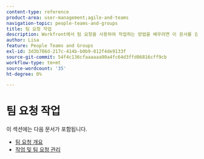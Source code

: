 ```yaml
---
content-type: reference
product-area: user-management;agile-and-teams
navigation-topic: people-teams-and-groups
title: 팀 요청 작업
description: Workfront에서 팀 요청을 사용하여 작업하는 방법을 배우려면 이 문서를 검토하십시오.
author: Lisa
feature: People Teams and Groups
exl-id: 3d3b786d-217c-414b-b0b9-812f4de9133f
source-git-commit: 54f4c136cfaaaaaa90a4fc64d3ffd06816cff9cb
workflow-type: tm+mt
source-wordcount: '35'
ht-degree: 0%

---
```


# 팀 요청 작업

이 섹션에는 다음 문서가 포함됩니다.

* [팀 요청 개요](../../people-teams-and-groups/work-with-team-requests/team-requests-overview.md)
* [작업 및 팀 요청 관리](../../people-teams-and-groups/work-with-team-requests/manage-work-and-team-requests.md)
